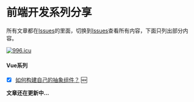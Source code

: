 # 前端开发系列分享
所有文章都在[Issues](https://github.com/wuxianqiang/blog/issues)的里面，切换到[Issues](https://github.com/wuxianqiang/blog/issues)查看所有内容，下面只列出部分内容。

[![996.icu](https://img.shields.io/badge/link-996.icu-red.svg)](https://996.icu)

#### Vue系列

* [x] [如何构建自己的抽象组件？](https://github.com/wuxianqiang/blog/issues/119) :new: 


**文章还在更新中...**
